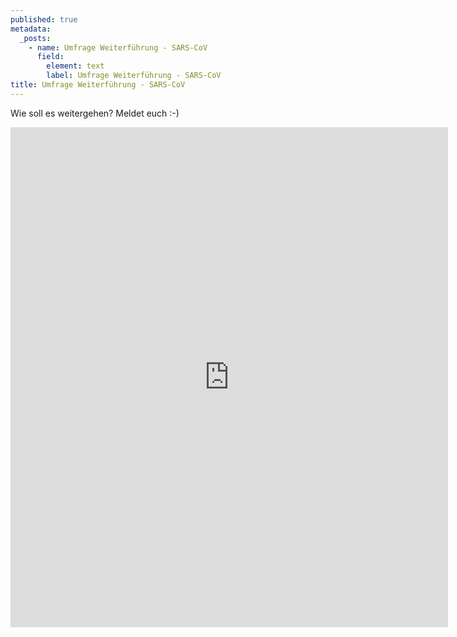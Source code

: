```yaml
---
published: true
metadata:
  _posts:
    - name: Umfrage Weiterführung - SARS-CoV
      field:
        element: text
        label: Umfrage Weiterführung - SARS-CoV
title: Umfrage Weiterführung - SARS-CoV
---
```

Wie soll es weitergehen? Meldet euch :-)

<iframe src="https://forms.gle/RgzGNe3oEL4wZsrM6" width="700" height="800" frameborder="0" marginheight="0" marginwidth="10"></iframe>